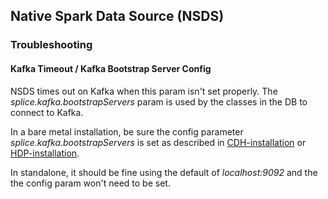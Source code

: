 ## Native Spark Data Source (NSDS)

### Troubleshooting

#### Kafka Timeout / Kafka Bootstrap Server Config

NSDS times out on Kafka when this param isn't set properly.
The _splice.kafka.bootstrapServers_ param is used by the classes in the DB to connect to Kafka.

In a bare metal installation, be sure the config parameter _splice.kafka.bootstrapServers_ is set as described in [CDH-installation](../platforms/cdh6.3.0/docs/CDH-installation.md) or [HDP-installation](../platforms/hdp3.1.0/docs/HDP-installation.md).

In standalone, it should be fine using the default of _localhost:9092_ and the the config param won't need to be set.
